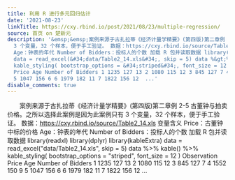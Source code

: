 ```yaml
---
title: 利用 R 进行多元回归估计
date: '2021-08-23'
linkTitle: https://cxy.rbind.io/post/2021/08/23/multiple-regression/
source: 首页 on 楚新元
description: '&emsp;&emsp;案例来源于古扎拉蒂《经济计量学精要》(第四版)第二章例 2-5 古董钟与拍卖价格。之所以选择此案例是因为此案例只有
  3 个变量，32 个样本，便于手工验证。 数据：https://cxy.rbind.io/source/Table2_14.xls 变量含义 Price：古董钟中标的价格
  Age：钟表的年代 Number of Bidders：投标人的个数 加载 R 包并读取数据 library(readxl) library(dplyr) library(kableExtra)
  data = read_excel(&#34;data/Table2_14.xls&#34;, skip = 5) data %&gt;% kable() %&gt;%
  kable_styling( bootstrap_options = &#34;striped&#34;, font_size = 12 ) Observation
  Price Age Number of Bidders 1 1235 127 13 2 1080 115 12 3 845 127 7 4 1552 150 9
  5 1047 156 6 6 1979 182 11 7 1822 156 12  ...'
disable_comments: true
---
```

&emsp;&emsp;案例来源于古扎拉蒂《经济计量学精要》(第四版)第二章例 2-5 古董钟与拍卖价格。之所以选择此案例是因为此案例只有 3 个变量，32 个样本，便于手工验证。 数据：https://cxy.rbind.io/source/Table2_14.xls 变量含义 Price：古董钟中标的价格 Age：钟表的年代 Number of Bidders：投标人的个数 加载 R 包并读取数据 library(readxl) library(dplyr) library(kableExtra) data = read_excel(&#34;data/Table2_14.xls&#34;, skip = 5) data %&gt;% kable() %&gt;% kable_styling( bootstrap_options = &#34;striped&#34;, font_size = 12 ) Observation Price Age Number of Bidders 1 1235 127 13 2 1080 115 12 3 845 127 7 4 1552 150 9 5 1047 156 6 6 1979 182 11 7 1822 156 12  ...